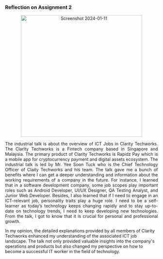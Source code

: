 ### Reflection on Assignment 2
<div>
  <p align="center">
<img width="400" alt="Screenshot 2024-01-11" src="https://github.com/tkeqin/Assignment-2-Poster-on-Industrial-Talk-1/assets/148413538/1122535e-1acc-4e97-bd2c-5ae4d8b371ed">
  
</div>
<p align="justify">
  The industrial talk is about the overview of ICT Jobs in Clarity Techworks. The Clarity Techworks is a Fintech company based in Singapore and Malaysia. The primary product of Clarity Techworks is Rapidz Pay which is a mobile app for cryptocurrency payment and digital assets ecosystem. The industrial talk is led by Mr. Yee Soon Tuck who is the Chief Technology Officer of Claity Techworks and his team. The talk gave me a bunch of benefits where I can get a deeper understanding and information about the working requirements of a company in the future. For instance, I learned that in a software development company, some job scopes play important roles such as Android Developer, UI/UX Designer, QA Testing Analyst, and Junior Web Developer. Besides, I also learned that if I need to engage in an ICT-relevant job, personality traits play a huge role. I need to be a self-learner as today’s technology keeps changing rapidly and to stay up-to-date on technology trends, I need to keep developing new technologies. From the talk, I got to know that it is crucial for personal and professional growth. 

  In my opinion, the detailed explanations provided by all members of Clarity Techworks enhanced my understanding of the associated ICT job landscape. The talk not only provided valuable insights into the company's operations and products but also changed my perspective on how to become a successful IT worker in the field of technology.
</p>
